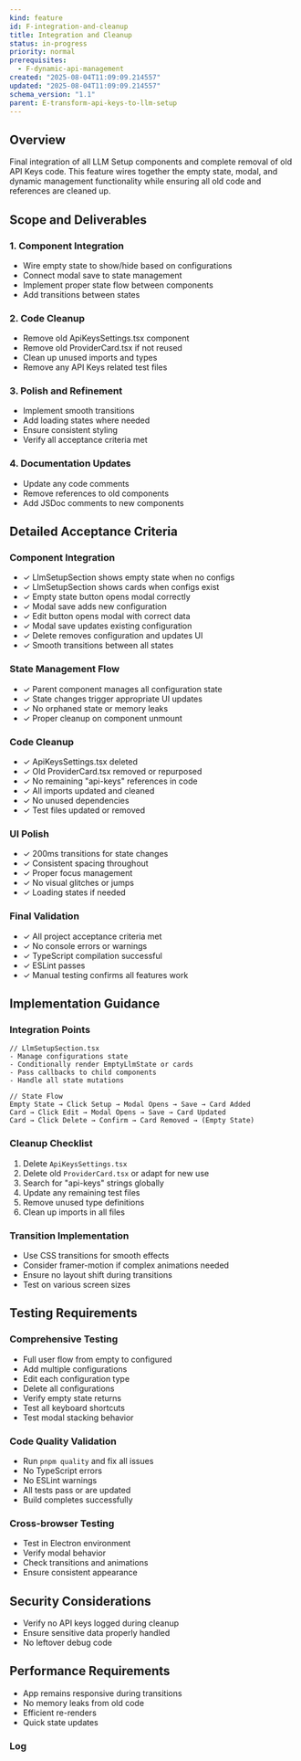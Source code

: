 ```yaml
---
kind: feature
id: F-integration-and-cleanup
title: Integration and Cleanup
status: in-progress
priority: normal
prerequisites:
  - F-dynamic-api-management
created: "2025-08-04T11:09:09.214557"
updated: "2025-08-04T11:09:09.214557"
schema_version: "1.1"
parent: E-transform-api-keys-to-llm-setup
---
```


## Overview

Final integration of all LLM Setup components and complete removal of old API Keys code. This feature wires together the empty state, modal, and dynamic management functionality while ensuring all old code and references are cleaned up.

## Scope and Deliverables

### 1. Component Integration

- Wire empty state to show/hide based on configurations
- Connect modal save to state management
- Implement proper state flow between components
- Add transitions between states

### 2. Code Cleanup

- Remove old ApiKeysSettings.tsx component
- Remove old ProviderCard.tsx if not reused
- Clean up unused imports and types
- Remove any API Keys related test files

### 3. Polish and Refinement

- Implement smooth transitions
- Add loading states where needed
- Ensure consistent styling
- Verify all acceptance criteria met

### 4. Documentation Updates

- Update any code comments
- Remove references to old components
- Add JSDoc comments to new components

## Detailed Acceptance Criteria

### Component Integration

- ✓ LlmSetupSection shows empty state when no configs
- ✓ LlmSetupSection shows cards when configs exist
- ✓ Empty state button opens modal correctly
- ✓ Modal save adds new configuration
- ✓ Edit button opens modal with correct data
- ✓ Modal save updates existing configuration
- ✓ Delete removes configuration and updates UI
- ✓ Smooth transitions between all states

### State Management Flow

- ✓ Parent component manages all configuration state
- ✓ State changes trigger appropriate UI updates
- ✓ No orphaned state or memory leaks
- ✓ Proper cleanup on component unmount

### Code Cleanup

- ✓ ApiKeysSettings.tsx deleted
- ✓ Old ProviderCard.tsx removed or repurposed
- ✓ No remaining "api-keys" references in code
- ✓ All imports updated and cleaned
- ✓ No unused dependencies
- ✓ Test files updated or removed

### UI Polish

- ✓ 200ms transitions for state changes
- ✓ Consistent spacing throughout
- ✓ Proper focus management
- ✓ No visual glitches or jumps
- ✓ Loading states if needed

### Final Validation

- ✓ All project acceptance criteria met
- ✓ No console errors or warnings
- ✓ TypeScript compilation successful
- ✓ ESLint passes
- ✓ Manual testing confirms all features work

## Implementation Guidance

### Integration Points

```tsx
// LlmSetupSection.tsx
- Manage configurations state
- Conditionally render EmptyLlmState or cards
- Pass callbacks to child components
- Handle all state mutations

// State Flow
Empty State → Click Setup → Modal Opens → Save → Card Added
Card → Click Edit → Modal Opens → Save → Card Updated
Card → Click Delete → Confirm → Card Removed → (Empty State)
```

### Cleanup Checklist

1. Delete `ApiKeysSettings.tsx`
2. Delete old `ProviderCard.tsx` or adapt for new use
3. Search for "api-keys" strings globally
4. Update any remaining test files
5. Remove unused type definitions
6. Clean up imports in all files

### Transition Implementation

- Use CSS transitions for smooth effects
- Consider framer-motion if complex animations needed
- Ensure no layout shift during transitions
- Test on various screen sizes

## Testing Requirements

### Comprehensive Testing

- Full user flow from empty to configured
- Add multiple configurations
- Edit each configuration type
- Delete all configurations
- Verify empty state returns
- Test all keyboard shortcuts
- Test modal stacking behavior

### Code Quality Validation

- Run `pnpm quality` and fix all issues
- No TypeScript errors
- No ESLint warnings
- All tests pass or are updated
- Build completes successfully

### Cross-browser Testing

- Test in Electron environment
- Verify modal behavior
- Check transitions and animations
- Ensure consistent appearance

## Security Considerations

- Verify no API keys logged during cleanup
- Ensure sensitive data properly handled
- No leftover debug code

## Performance Requirements

- App remains responsive during transitions
- No memory leaks from old code
- Efficient re-renders
- Quick state updates

### Log
